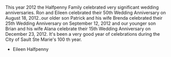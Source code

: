 This year 2012 the Halfpenny Family celebrated very significant wedding anniversaries. Ron and Eileen celebrated their 50th Wedding Anniversary on August 18, 2012..our older son Patrick and his wife Brenda celebrated their 25th Wedding Anniversary on September 12, 2012 and our younger son Brian and his wife Alana celebrate their 15th Wedding Anniversary on December 23, 2012. It's been a very good year of celebrations during the City of Sault Ste Marie's 100 th year.

- Eileen Halfpenny
